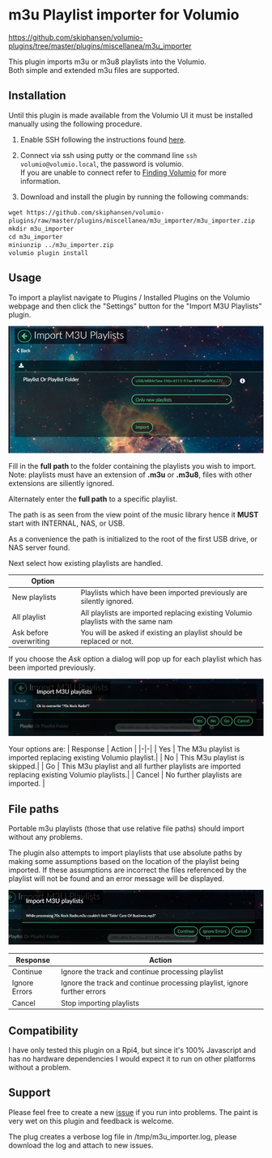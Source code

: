 # m3u Playlist importer for Volumio

https://github.com/skiphansen/volumio-plugins/tree/master/plugins/miscellanea/m3u_importer

This plugin imports m3u or m3u8 playlists into the Volumio.  
Both simple and extended m3u files are supported.

## Installation

Until this plugin is made available from the Volumio UI it must be installed 
manually using the following procedure.

1. Enable SSH following the instructions found [here](https://volumio.github.io/docs/User_Manual/SSH.html).

2. Connect via ssh using putty or the command line ```ssh volumio@volumio.local```,
the password is volumio.  
If you are unable to connect refer to [Finding Volumio](https://volumio.github.io/docs/Good_to_Knows/Finding_Volumio.html)
for more information.

3. Download and install the plugin by running the following commands:
```
wget https://github.com/skiphansen/volumio-plugins/raw/master/plugins/miscellanea/m3u_importer/m3u_importer.zip
mkdir m3u_importer
cd m3u_importer
miniunzip ../m3u_importer.zip
volumio plugin install
```

## Usage

To import a playlist navigate to Plugins / Installed Plugins on the Volumio 
webpage and then click the "Settings" button for the "Import M3U Playlists" 
plugin.

![](https://github.com/skiphansen/volumio-plugins/blob/public/assets/settings.png)

Fill in the **full path** to the folder containing the playlists you wish to
import.  Note: playlists must have an extension of **.m3u** or **.m3u8**, files
with other extensions are siliently ignored.

Alternately enter the **full path** to a specific playlist.

The path is as seen from the view point of the music library hence it **MUST**
start with INTERNAL, NAS, or USB.  

As a convenience the path is initialized to the root of the first USB drive, 
or NAS server found.

Next select how existing playlists are handled.

| Option | |
|-|-|
| New playlists | Playlists which have been imported previously are silently ignored.  |
| All playlist  | All playlists are imported replacing existing Volumio playlists with the same nam|
| Ask before overwriting | You will be asked if existing an playlist should be replaced or not. |

If you choose the _Ask_ option a dialog will pop up for each playlist which
has been imported previously.

![](https://github.com/skiphansen/volumio-plugins/blob/public/assets/ask.png)

Your options are:
| Response | Action |
|-|-|
| Yes | The M3u playlist is imported replacing existing Volumio playlist.|
| No  | This M3u playlist is skipped.|
| Go  | This M3u playlist and all further playlists are imported replacing existing Volumio playlists.|
| Cancel | No further playlists are imported. |

## File paths

Portable m3u playlists (those that use relative file paths) should import 
without any problems.

The plugin also attempts to import playlists that use absolute paths by making 
some assumptions based on the location of the playlist being imported.  If
these assumptions are incorrect the files referenced by the playlist will not
be found and an error message will be displayed.

![](https://github.com/skiphansen/volumio-plugins/blob/public/assets/error.png)

| Response | Action |
|-|-|
| Continue | Ignore the track and continue processing playlist |
| Ignore Errors | Ignore the track and continue processing playlist, ignore further errors |
| Cancel | Stop importing playlists |

## Compatibility

I have only tested this plugin on a Rpi4, but since it's 100% Javascript and 
has no hardware dependencies I would expect it to run on other platforms 
without a problem.

## Support

Please feel free to create a new [issue](https://github.com/skiphansen/volumio-plugins/issues)
if you run into problems.  The paint is very wet on this plugin and feedback is
welcome.

The plug creates a verbose log file in /tmp/m3u_importer.log, please download 
the log and attach to new issues.
